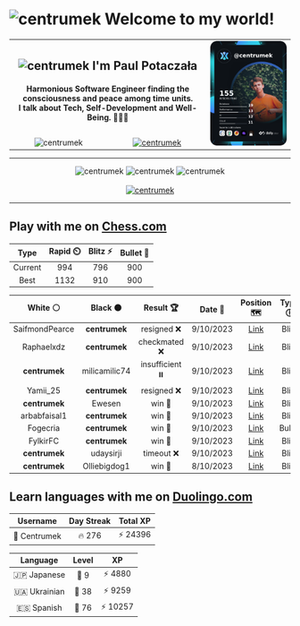 <h1>
  <img
    src="https://emojis.slackmojis.com/emojis/images/1531849430/4246/blob-sunglasses.gif"
    width="30"
    alt="centrumek"
  />
  Welcome to my world!
</h1>

<table>
  <tbody>
    <tr>
      <td align="center" width="70%" colspan="2">
        <h2>
          <img
            src="https://raw.githubusercontent.com/MartinHeinz/MartinHeinz/master/wave.gif"
            width="30px"
            alt="centrumek"
          />
          I'm Paul Potaczała
        </h2>
        <h4>
          Harmonious Software Engineer finding the consciousness and peace among time units.
          <br/>
          I talk about Tech, Self-Development and Well-Being. 🌿🧘🚀
        </h4>
      </td>
      <td width="30%" rowspan="2">
        <a href="https://app.daily.dev/centrumek">
          <img
            src="./devcard.png"
            alt="centrumek"
          />
        </a>
      </td>
    </tr>
    <tr align="center">
      <td>
        <img
          src="https://komarev.com/ghpvc/?username=centrumek&label=visitors&color=0e75b6&style=flat"
          alt="centrumek"
        >
      </td>
      <td>
        <a href="https://stackoverflow.com/users/14496012/centrumek">
          <img
            src="https://stackoverflow.com/users/flair/14496012.png?theme=dark"
            alt="centrumek"
          >
        </a>
      </td>
    </tr>
  </tbody>
</table>

---
<div align="center">
  <img 
    src="https://github-readme-stats.vercel.app/api?username=centrumek&show_icons=true&count_private=true&theme=dark&hide_border=true&hide=issues,contribs&bg_color=00000000"
    alt="centrumek"
  />
  <img
    src="https://github-readme-stats.vercel.app/api/top-langs/?username=centrumek&layout=compact&hide_border=true&theme=dark&bg_color=00000000&langs_count=6&exclude_repo=air-statistic-app"
    alt="centrumek"
  />
  <img 
    src="https://github-readme-streak-stats.herokuapp.com?user=centrumek&theme=dark&hide_border=true&background=FFFFFF00"
    alt="centrumek"
  />
  <br/>
  <br/>
  <a href="https://www.buymeacoffee.com/centrumek">
    <img
      src="https://cdn.buymeacoffee.com/buttons/v2/default-orange.png"
      height="50"
      width="210"
      alt="centrumek"
    />
  </a>
</div>

---

## Play with me on [Chess.com](https://www.chess.com/member/centrumek)

<div align="center">
<!--START_SECTION:chessStats-->
<!-- Automatically generated with https://github.com/Balastrong/chess-stats-action -->

| Type | Rapid ⏲️ | Blitz ⚡ | Bullet 🔫 |
|:---:|:---:|:---:|:---:|
| Current | 994 | 796 | 900 |
| Best | 1132 | 910 | 900 |

| White ⚪ | Black ⚫ | Result 🏆 | Date 📅 | Position 🗺️ | Type 🕕 |
|:---:|:---:|:---:|:---:|:---:|:---:|
| SaifmondPearce | **centrumek** | resigned ❌ | 9/10/2023 | <a href="http://www.ee.unb.ca/cgi-bin/tervo/fen.pl?select=8/8/3K4/6kQ/7R/8/8/8 b - -">Link</a> | Blitz |
| Raphaelxdz | **centrumek** | checkmated ❌ | 9/10/2023 | <a href="http://www.ee.unb.ca/cgi-bin/tervo/fen.pl?select=8/p7/Q7/1Q6/5P2/8/k5K1/8 b - -">Link</a> | Blitz |
| **centrumek** | milicamilic74 | insufficient ⏸️ | 9/10/2023 | <a href="http://www.ee.unb.ca/cgi-bin/tervo/fen.pl?select=1K6/3k4/8/8/8/8/8/8 b - -">Link</a> | Blitz |
| Yamii_25 | **centrumek** | resigned ❌ | 9/10/2023 | <a href="http://www.ee.unb.ca/cgi-bin/tervo/fen.pl?select=8/p4p2/8/N6p/1p5P/3Q2P1/PPP5/1K3k2 b - -">Link</a> | Blitz |
| **centrumek** | Ewesen | win 🥇 | 9/10/2023 | <a href="http://www.ee.unb.ca/cgi-bin/tervo/fen.pl?select=6k1/4P3/2p3p1/1p1p4/pP1PpK2/P1P4q/6q1/8 b - -">Link</a> | Blitz |
| arbabfaisal1 | **centrumek** | win 🥇 | 9/10/2023 | <a href="http://www.ee.unb.ca/cgi-bin/tervo/fen.pl?select=8/8/8/6Q1/k1p5/2P4P/1q3PPK/8 w - -">Link</a> | Blitz |
| Fogecria | **centrumek** | win 🥇 | 9/10/2023 | <a href="http://www.ee.unb.ca/cgi-bin/tervo/fen.pl?select=8/7p/1p2R1p1/p3Bp2/6P1/1k5P/1P3P1K/7r w - -">Link</a> | Bullet |
| FylkirFC | **centrumek** | win 🥇 | 9/10/2023 | <a href="http://www.ee.unb.ca/cgi-bin/tervo/fen.pl?select=r2qkb1r/2p5/p2p4/1p5p/1n1Pp3/P3P1P1/1P3K1P/R1Nb1B1R w kq -">Link</a> | Blitz |
| **centrumek** | udaysirji | timeout ❌ | 9/10/2023 | <a href="http://www.ee.unb.ca/cgi-bin/tervo/fen.pl?select=6q1/3k4/3p1p1K/7p/p3P2P/P2P2p1/5r2/8 w - -">Link</a> | Blitz |
| **centrumek** | Olliebigdog1 | win 🥇 | 8/10/2023 | <a href="http://www.ee.unb.ca/cgi-bin/tervo/fen.pl?select=2B3k1/5ppp/1p3n2/8/1p1PP3/1Q3PbP/P7/1K5R b - -">Link</a> | Blitz |

<!--END_SECTION:chessStats-->
</div>

## Learn languages with me on [Duolingo.com](https://www.duolingo.com/profile/Centrumek)

<div align="center">
<!--START_SECTION:duolingoStats-->
<!-- Automatically generated with https://github.com/centrumek/duolingo-readme-stats-->

| Username | Day Streak | Total XP |
|:---:|:---:|:---:|
| 👤 Centrumek | 🔥 276 | ⚡ 24396 |

| Language | Level | XP |
|:---:|:---:|:---:|
| 🇯🇵 Japanese | 👑 9 | ⚡ 4880 |
| 🇺🇦 Ukrainian | 👑 38 | ⚡ 9259 |
| 🇪🇸 Spanish | 👑 76 | ⚡ 10257 |

<!--END_SECTION:duolingoStats-->
</div>
<!--
**centrumek/centrumek** is a ✨ _special_ ✨ repository because its `README.md` (this file) appears on your GitHub profile.

Here are some ideas to get you started:

- 🔭 I’m currently working on ...
- 🌱 I’m currently learning ...
- 👯 I’m looking to collaborate on ...
- 🤔 I’m looking for help with ...
- 💬 Ask me about ...
- 📫 How to reach me: ...
- 😄 Pronouns: ...
- ⚡ Fun fact: ...
-->
